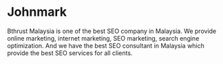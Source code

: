 # Johnmark
 Bthrust Malaysia is one of the best SEO company in Malaysia. We provide online marketing, internet marketing, SEO marketing, search engine optimization. And we have the best SEO consultant in Malaysia which provide the best SEO services for all clients.
